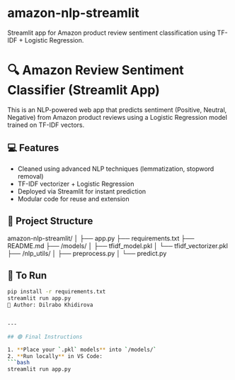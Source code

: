 # amazon-nlp-streamlit
 Streamlit app for Amazon product review sentiment classification using TF-IDF + Logistic Regression.

 # 🔍 Amazon Review Sentiment Classifier (Streamlit App)

This is an NLP-powered web app that predicts sentiment (Positive, Neutral, Negative) from Amazon product reviews using a Logistic Regression model trained on TF-IDF vectors.

## 💻 Features

- Cleaned using advanced NLP techniques (lemmatization, stopword removal)
- TF-IDF vectorizer + Logistic Regression
- Deployed via Streamlit for instant prediction
- Modular code for reuse and extension

## 📁 Project Structure

amazon-nlp-streamlit/
│
├── app.py
├── requirements.txt
├── README.md
├── /models/
│ ├── tfidf_model.pkl
│ └── tfidf_vectorizer.pkl
├── /nlp_utils/
│ ├── preprocess.py
│ └── predict.py


## 🚀 To Run

```bash
pip install -r requirements.txt
streamlit run app.py
📌 Author: Dilrabo Khidirova


---

## 🟢 Final Instructions

1. **Place your `.pkl` models** into `/models/`
2. **Run locally** in VS Code:
```bash
streamlit run app.py
